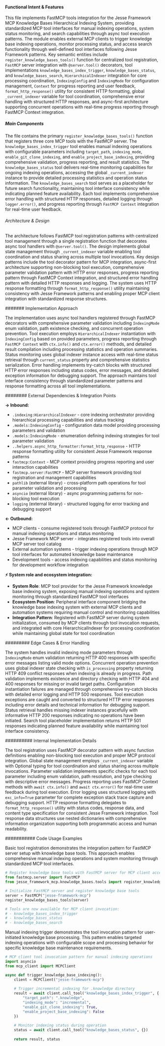 <!-- CACHE_METADATA_START -->
<!-- Source File: {PROJECT_ROOT}/jesse-framework-mcp/jesse_framework_mcp/knowledge_bases/tools.py -->
<!-- Cached On: 2025-07-05T13:56:09.268333 -->
<!-- Source Modified: 2025-07-05T12:56:57.111246 -->
<!-- Cache Version: 1.0 -->
<!-- CACHE_METADATA_END -->

#### Functional Intent & Features

This file implements FastMCP tools integration for the Jesse Framework MCP Knowledge Bases Hierarchical Indexing System, providing standardized MCP tool interfaces for manual indexing operations, system status monitoring, and search capabilities through async tool execution patterns. The module enables external MCP clients to trigger knowledge base indexing operations, monitor processing status, and access search functionality through well-defined tool interfaces following Jesse Framework patterns. Key semantic entities include `register_knowledge_bases_tools()` function for centralized tool registration, `FastMCP` server integration with `@server.tool()` decorators, tool implementations `knowledge_bases_index_trigger`, `knowledge_bases_status`, and `knowledge_bases_search`, `HierarchicalIndexer` integration for core processing coordination, `IndexingConfig` and `IndexingMode` for configuration management, `Context` for progress reporting and user feedback, `format_http_response()` utility for consistent HTTP formatting, global `_current_indexer` variable for tool coordination, comprehensive error handling with structured HTTP responses, and async-first architecture supporting concurrent operations with real-time progress reporting through FastMCP Context integration.

##### Main Components

The file contains the primary `register_knowledge_bases_tools()` function that registers three core MCP tools with the FastMCP server. The `knowledge_bases_index_trigger` tool enables manual indexing operations with configurable parameters including `target_path`, `indexing_mode`, `enable_git_clone_indexing`, and `enable_project_base_indexing`, providing comprehensive validation, progress reporting, and result statistics. The `knowledge_bases_status` tool delivers real-time monitoring capabilities for ongoing indexing operations, accessing the global `_current_indexer` instance to provide detailed processing statistics and operation status information. The `knowledge_bases_search` tool serves as a placeholder for future search functionality, maintaining tool interface consistency while indicating planned feature availability. Each tool implements comprehensive error handling with structured HTTP responses, detailed logging through `logger.error()`, and progress reporting through `FastMCP Context` integration for real-time user feedback.

###### Architecture & Design

The architecture follows FastMCP tool registration patterns with centralized tool management through a single registration function that decorates async tool handlers with `@server.tool()`. The design implements global state management through `_current_indexer` variable enabling tool coordination and status sharing across multiple tool invocations. Key design patterns include the tool decorator pattern for MCP integration, async-first architecture supporting non-blocking tool execution, comprehensive parameter validation pattern with HTTP error responses, progress reporting pattern through FastMCP Context integration, and structured error handling pattern with detailed HTTP responses and logging. The system uses HTTP response formatting through `format_http_response()` utility maintaining consistency with Jesse Framework patterns and enabling proper MCP client integration with standardized response structures.

####### Implementation Approach

The implementation uses async tool handlers registered through FastMCP decorators with comprehensive parameter validation including `IndexingMode` enum validation, path existence checking, and concurrent operation prevention. Tool execution employs `HierarchicalIndexer` instantiation with `IndexingConfig` based on provided parameters, progress reporting through `FastMCP Context` with `ctx.info()` and `ctx.error()` methods, and detailed result compilation including processing statistics and operation summaries. Status monitoring uses global indexer instance access with real-time status retrieval through `current_status` property and comprehensive statistics serialization. Error handling implements try-catch blocks with structured HTTP error responses including status codes, error messages, and detailed exception information for debugging support. The approach maintains tool interface consistency through standardized parameter patterns and response formatting across all tool implementations.

######## External Dependencies & Integration Points

**→ Inbound:**
- `.indexing:HierarchicalIndexer` - core indexing orchestrator providing hierarchical processing capabilities and status tracking
- `.models:IndexingConfig` - configuration data model providing processing parameters and validation
- `.models:IndexingMode` - enumeration defining indexing strategies for tool parameter validation
- `..helpers.async_http_formatter:format_http_response` - HTTP response formatting utility for consistent Jesse Framework response patterns
- `fastmcp:Context` - MCP context providing progress reporting and user interaction capabilities
- `fastmcp.server:FastMCP` - MCP server framework providing tool registration and management capabilities
- `pathlib` (external library) - cross-platform path operations for tool parameter validation and processing
- `asyncio` (external library) - async programming patterns for non-blocking tool execution
- `logging` (external library) - structured logging for error tracking and debugging support

**← Outbound:**
- MCP clients - consume registered tools through FastMCP protocol for manual indexing operations and status monitoring
- Jesse Framework MCP server - integrates registered tools into overall MCP server tool catalog
- External automation systems - trigger indexing operations through MCP tool interfaces for automated knowledge base maintenance
- Development tools - access indexing capabilities and status monitoring for development workflow integration

**⚡ System role and ecosystem integration:**
- **System Role**: MCP tool provider for the Jesse Framework knowledge base indexing system, exposing manual indexing operations and system monitoring through standardized FastMCP tool interfaces
- **Ecosystem Position**: Peripheral interface component bridging the knowledge base indexing system with external MCP clients and automation systems requiring manual control and monitoring capabilities
- **Integration Pattern**: Registered with FastMCP server during system initialization, consumed by MCP clients through tool invocation requests, and integrated with core HierarchicalIndexer for processing coordination while maintaining global state for tool coordination

######### Edge Cases & Error Handling

The system handles invalid indexing mode parameters through `IndexingMode` enum validation returning HTTP 400 responses with specific error messages listing valid mode options. Concurrent operation prevention uses global indexer state checking with `is_processing` property returning HTTP 409 conflict responses when indexing is already in progress. Path validation implements existence and directory checking with HTTP 404 and 400 responses for missing or invalid target paths. Configuration instantiation failures are managed through comprehensive try-catch blocks with detailed error logging and HTTP 500 responses. Tool execution exceptions are caught and converted to structured HTTP error responses including error details and technical information for debugging support. Status retrieval handles missing indexer instances gracefully with informative HTTP 200 responses indicating no operations have been initiated. Search tool placeholder implementation returns HTTP 501 responses indicating planned feature availability while maintaining tool interface consistency.

########## Internal Implementation Details

The tool registration uses FastMCP decorator pattern with async function definitions enabling non-blocking tool execution and proper MCP protocol integration. Global state management employs `_current_indexer` variable with Optional typing for tool coordination and status sharing across multiple invocations. Parameter validation implements specific checks for each tool parameter including enum validation, path resolution, and type checking with descriptive error messages. Progress reporting uses FastMCP Context methods with `await ctx.info()` and `await ctx.error()` for real-time user feedback during tool execution. Error logging uses structured logging with `exc_info=True` parameter for complete exception stack trace capture and debugging support. HTTP response formatting delegates to `format_http_response()` utility with status codes, response data, and content type specification for consistent Jesse Framework integration. Tool response data structures use nested dictionaries with comprehensive information organization supporting both programmatic access and human readability.

########### Code Usage Examples

Basic tool registration demonstrates the integration pattern for FastMCP server setup with knowledge base tools. This approach enables comprehensive manual indexing operations and system monitoring through standardized MCP tool interfaces.

```python
# Register knowledge base tools with FastMCP server for MCP client access
from fastmcp.server import FastMCP
from jesse_framework_mcp.knowledge_bases.tools import register_knowledge_bases_tools

# Initialize FastMCP server and register knowledge base tools
server = FastMCP("jesse-framework-mcp")
register_knowledge_bases_tools(server)

# Tools are now available for MCP client invocation:
# - knowledge_bases_index_trigger
# - knowledge_bases_status  
# - knowledge_bases_search
```

Manual indexing trigger demonstrates the tool invocation pattern for user-initiated knowledge base processing. This pattern enables targeted indexing operations with configurable scope and processing behavior for specific knowledge base maintenance requirements.

```python
# MCP client tool invocation pattern for manual indexing operations
import asyncio
from mcp_client import MCPClient

async def trigger_knowledge_base_indexing():
    client = MCPClient("jesse-framework-mcp")
    
    # Trigger incremental indexing for .knowledge directory
    result = await client.call_tool("knowledge_bases_index_trigger", {
        "target_path": ".knowledge",
        "indexing_mode": "incremental",
        "enable_git_clone_indexing": True,
        "enable_project_base_indexing": False
    })
    
    # Monitor indexing status during operation
    status = await client.call_tool("knowledge_bases_status", {})
    
    return result, status
```